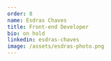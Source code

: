 ```yaml
---
order: 8
name: Esdras Chaves
title: Front-end Developer
bio: on hold
linkedin: esdras-chaves
image: /assets/esdras-photo.png
---
```

